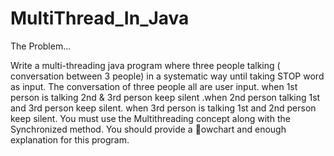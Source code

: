 # MultiThread_In_Java 

The Problem...

Write a multi-threading java program where three people talking ( conversation between 3 people) in a
systematic way until taking STOP word as input. The conversation of three people all are user input. when
1st person is talking 2nd & 3rd person keep silent .when 2nd person talking 1st and 3rd person keep silent.
when 3rd person is talking 1st and 2nd person keep silent. You must use the Multithreading concept along
with the Synchronized method. You should provide a 􀀪owchart and enough explanation for this program.
